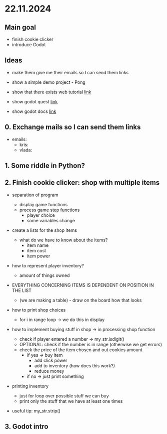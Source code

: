 # 22.11.2024

## Main goal

- finish cookie clicker
- introduce Godot

## Ideas

- make them give me their emails so I can send them links

- show a simple demo project - Pong
- show that there exists web tutorial [link](https://gdquest.github.io/learn-gdscript/)
- show godot quest [link](https://www.gdquest.com/)
- show godot docs [link](https://docs.godotengine.org/en/stable/getting_started/introduction/index.html)

## 0. Exchange mails so I can send them links

- emails:
  - kris:
  - vlada:

## 1. Some riddle in Python?

## 2. Finish cookie clicker: shop with multiple items

- separation of program
  - display game functions
  - process game step functions
    - player choice
    - some variables change

- create a lists for the shop items
  - what do we have to know about the items?
    - item name
    - item cost
    - item power

- how to represent player inventory?
  - amount of things owned

- EVERYTHING CONCERNING ITEMS IS DEPENDENT ON POSITION IN THE LIST
  - (we are making a table) - draw on the board how that looks

- how to print shop choices
  - for i in range loop -> we do this in display

- how to implement buying stuff in shop -> in processing shop function
  - check if player entered a number -> my_str.isdigit()
  - OPTIONAL: check if the number is in range (otherwise we get errors)
  - check the price of the item chosen and out cookies amount
    - if yes -> buy item 
      - add click power
      - add to inventory (how does this work?)
      - reduce money
    - if no -> just print something

- printing inventory
  - just for loop over possible stuff we can buy
  - print only the stuff that we have at least one times

- useful tip: my_str.strip()

## 3. Godot intro